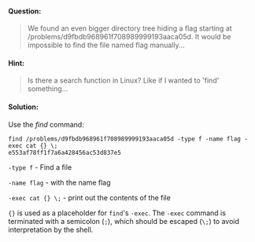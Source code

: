 #### Question:
>We found an even bigger directory tree hiding a flag starting at /problems/d9fbdb968961f708989999193aaca05d. It would be impossible to 
>find the file named flag manually...

#### Hint:
>Is there a search function in Linux? Like if I wanted to 'find' something...


#### Solution:
Use the *find* command:
```
find /problems/d9fbdb968961f708989999193aaca05d -type f -name flag -exec cat {} \;                                            
e553af78ff1f7a6a428456ac53d837e5
```

`-type f` - Find a file

`-name flag` - with the name flag

`-exec cat {} \;` - print out the contents of the file

`{}` is used as a placeholder for `find`'s `-exec`. The `-exec` command is terminated with a semicolon (`;`), which should be escaped (`\;`) to avoid interpretation by the shell.
